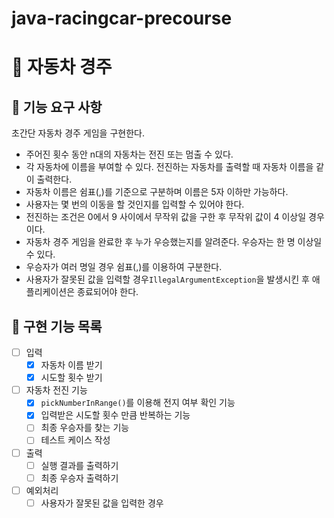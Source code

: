# java-racingcar-precourse
# 🚗 자동차 경주

## 🎯 기능 요구 사항
초간단 자동차 경주 게임을 구현한다.
- 주어진 횟수 동안 n대의 자동차는 전진 또는 멈출 수 있다.
- 각 자동차에 이름을 부여할 수 있다. 전진하는 자동차를 출력할 때 자동차 이름을 같이 출력한다.
- 자동차 이름은 쉼표(,)를 기준으로 구분하며 이름은 5자 이하만 가능하다.
- 사용자는 몇 번의 이동을 할 것인지를 입력할 수 있어야 한다.
- 전진하는 조건은 0에서 9 사이에서 무작위 값을 구한 후 무작위 값이 4 이상일 경우이다.
- 자동차 경주 게임을 완료한 후 누가 우승했는지를 알려준다. 우승자는 한 명 이상일 수 있다.
- 우승자가 여러 명일 경우 쉼표(,)를 이용하여 구분한다.
- 사용자가 잘못된 값을 입력할 경우`IllegalArgumentException`을 발생시킨 후 애플리케이션은 종료되어야 한다.

## 🎯 구현 기능 목록
- [ ] 입력
    - [x] 자동차 이름 받기
    - [x] 시도할 횟수 받기
- [ ] 자동차 전진 기능
    - [x] `pickNumberInRange()`를 이용해 전지 여부 확인 기능
    - [x] 입력받은 시도할 횟수 만큼 반복하는 기능
    - [ ] 최종 우승자를 찾는 기능
    - [ ] 테스트 케이스 작성
- [ ] 출력
    - [ ] 실행 결과를 출력하기
    - [ ] 최종 우승자 출력하기
-[ ] 예외처리
    - [ ] 사용자가 잘못된 값을 입력한 경우